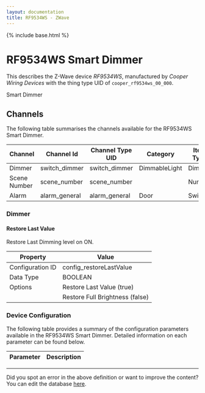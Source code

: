 ```yaml
---
layout: documentation
title: RF9534WS - ZWave
---
```


{% include base.html %}

# RF9534WS Smart Dimmer

This describes the Z-Wave device *RF9534WS*, manufactured by *Cooper Wiring Devices* with the thing type UID of ```cooper_rf9534ws_00_000```. 

Smart Dimmer


## Channels
The following table summarises the channels available for the RF9534WS Smart Dimmer.

| Channel | Channel Id | Channel Type UID | Category | Item Type |
|---------|------------|------------------|----------|-----------|
| Dimmer | switch_dimmer | switch_dimmer | DimmableLight | Dimmer |
| Scene Number | scene_number | scene_number |  | Number |
| Alarm | alarm_general | alarm_general | Door | Switch |


### Dimmer

#### Restore Last Value

Restore Last Dimming level on ON.


| Property         | Value    |
|------------------|----------|
| Configuration ID | config_restoreLastValue |
| Data Type        | BOOLEAN || Default Value | true |
| Options | Restore Last Value (true) |
|  | Restore Full Brightness (false) |


### Device Configuration
The following table provides a summary of the configuration parameters available in the RF9534WS Smart Dimmer.
Detailed information on each parameter can be found below.

| Parameter   | Description |
|-------------|-------------|


---

Did you spot an error in the above definition or want to improve the content?
You can edit the database [here](http://www.cd-jackson.com/index.php/zwave/zwave-device-database/zwave-device-list/devicesummary/467).
